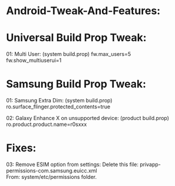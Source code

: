 # Android-Tweak-And-Features:

# Universal Build Prop Tweak:

01: Multi User: (system build.prop)
fw.max_users=5            
fw.show_multiuserui=1

# Samsung Build Prop Tweak:
01: Samsung Extra Dim: (system build.prop)
ro.surface_flinger.protected_contents=true

02: Galaxy Enhance X on unsupported device: (product build.prop)
ro.product.product.name=r0sxxx

# Fixes:
03: Remove ESIM option from settings:
Delete this file: privapp-permissions-com.samsung.euicc.xml             
From:
system/etc/permissions folder.
